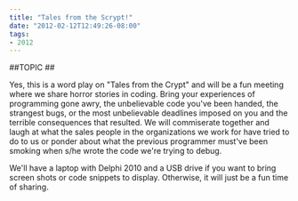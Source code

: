 ```yaml
---
title: "Tales from the Scrypt!"
date: "2012-02-12T12:49:26-08:00"
tags:
- 2012
---
```

##TOPIC ##

Yes, this is a word play on "Tales from the Crypt" and will be a fun meeting where we share horror stories in coding.  Bring your experiences of programming gone awry, the unbelievable code you've been handed, the strangest bugs, or the most unbelievable deadlines imposed on you and the terrible consequences that resulted.  We will commiserate together and laugh at what the sales people in the organizations we work for have tried to do to us or ponder about what the previous programmer must've been smoking when s/he wrote the code we're trying to debug.

We'll have a laptop with Delphi 2010 and a USB drive if you want to bring screen shots or code snippets to display. Otherwise, it will just be a fun time of sharing.
